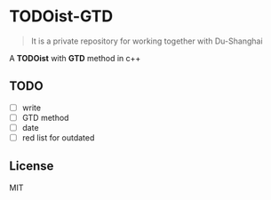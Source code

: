# TODOist-GTD

> It is a private repository for working together with Du-Shanghai

A **TODOist** with **GTD** method in c++

## TODO

- [ ] write
- [ ] GTD method
- [ ] date
- [ ] red list for outdated

## License

MIT
